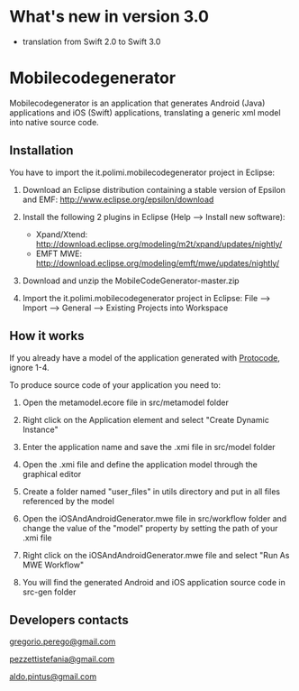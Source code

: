 # What's new in version 3.0 #

* translation from Swift 2.0 to Swift 3.0

# Mobilecodegenerator #

Mobilecodegenerator is an application that generates Android (Java) applications and iOS (Swift) applications, translating a generic xml model into native source code.

## Installation ##

You have to import the it.polimi.mobilecodegenerator project in Eclipse:

1. Download an Eclipse distribution containing a stable version of Epsilon and EMF:
   http://www.eclipse.org/epsilon/download

2. Install the following 2 plugins in Eclipse (Help --> Install new software):
   * Xpand/Xtend:  http://download.eclipse.org/modeling/m2t/xpand/updates/nightly/
   * EMFT MWE:     http://download.eclipse.org/modeling/emft/mwe/updates/nightly/

3. Download and unzip the MobileCodeGenerator-master.zip

4. Import the it.polimi.mobilecodegenerator project in Eclipse:
    File --> Import --> General --> Existing Projects into Workspace


## How it works ##

If you already have a model of the application generated with [Protocode](https://github.com/aldopolimi/protocode), ignore 1-4.

To produce source code of your application you need to:

1. Open the metamodel.ecore file in src/metamodel folder

2. Right click on the Application element and select "Create Dynamic Instance"

3. Enter the application name and save the .xmi file in src/model folder

4. Open the .xmi file and define the application model through the graphical editor

5. Create a folder named "user_files" in utils directory and put in all files referenced by the model

4. Open the iOSAndAndroidGenerator.mwe file in src/workflow folder and change the value of the "model" property by setting the path of your .xmi file

5. Right click on the iOSAndAndroidGenerator.mwe file and select "Run As MWE Workflow"

6. You will find the generated Android and iOS application source code in src-gen folder


## Developers contacts ##

gregorio.perego@gmail.com

pezzettistefania@gmail.com

aldo.pintus@gmail.com
